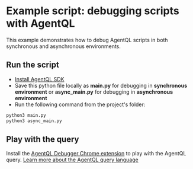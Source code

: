 # Example script: debugging scripts with AgentQL

This example demonstrates how to debug AgentQL scripts in both synchronous and asynchronous environments.

## Run the script

- [Install AgentQL SDK](https://docs.agentql.com/installation/sdk-installation)
- Save this python file locally as **main.py** for debugging in **synchronous environment** or **async_main.py** for debugging in **asynchronous environment**
- Run the following command from the project's folder:

```bash
python3 main.py
python3 async_main.py
```

## Play with the query

Install the [AgentQL Debugger Chrome extension](https://docs.agentql.com/installation/chrome-extension-installation) to play with the AgentQL query. [Learn more about the AgentQL query language](https://docs.agentql.com/agentql-query/query-intro)
